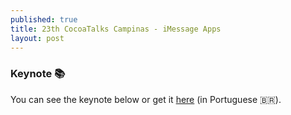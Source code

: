 ```yaml
---
published: true
title: 23th CocoaTalks Campinas - iMessage Apps
layout: post
---
```


### Keynote 📚

You can see the keynote below or get it [here](https://speakerdeck.com/serralvo/imessage-apps) (in Portuguese 🇧🇷).

<script async class="speakerdeck-embed" data-id="45838566b8a74e688b7ca82334080762" data-ratio="1.77777777777778" src="//speakerdeck.com/assets/embed.js"></script>
